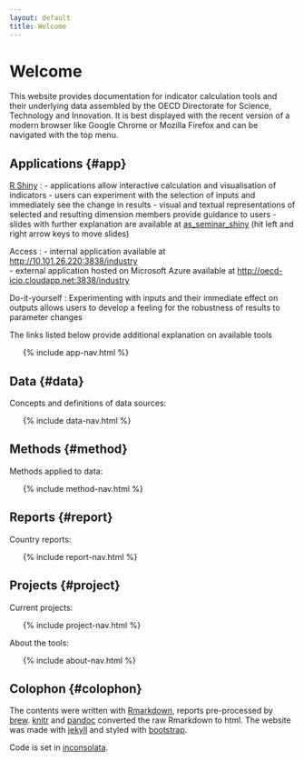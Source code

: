 ```yaml
---
layout: default
title: Welcome
---
```


# Welcome

This website provides documentation for indicator calculation tools and their underlying data assembled by the OECD Directorate for Science, Technology and Innovation. It is best displayed with the recent version of a modern browser like Google Chrome or Mozilla Firefox and can be navigated with the top menu.

## Applications {#app}

[R Shiny](http://shiny.rstudio.com/)
:   - applications allow interactive calculation and visualisation of indicators
	- users can experiment with the selection of inputs and immediately see the change in results
	- visual and textual representations of selected and resulting dimension members provide guidance to users
	- slides with further explanation are available at [as_seminar_shiny](http://bowerth.github.io/as_seminar_shiny#3) (hit left and right arrow keys to move slides)

Access
:   - internal application available at http://10.101.26.220:3838/industry  
    - external application hosted on Microsoft Azure available at http://oecd-icio.cloudapp.net:3838/industry

Do-it-yourself
:   Experimenting with inputs and their immediate effect on outputs allows users to develop a feeling for the robustness of results to parameter changes

The links listed below provide additional explanation on available tools

<ul class="toc">
  {% include app-nav.html %}
</ul>

## Data {#data}

Concepts and definitions of data sources:

<ul class="toc">
  {% include data-nav.html %}
</ul>

## Methods {#method}

Methods applied to data:

<ul class="toc">
  {% include method-nav.html %}
</ul>

## Reports {#report}

Country reports:

<ul class="toc">
  {% include report-nav.html %}
</ul>

## Projects {#project}

Current projects:

<ul class="toc">
  {% include project-nav.html %}
</ul>

About the tools:

<ul class="toc">
  {% include about-nav.html %}
</ul>

## Colophon {#colophon}

The contents were written with [Rmarkdown](http://rmarkdown.rstudio.com/), reports pre-processed by [brew](http://www.rforge.net/doc/packages/brew/brew.html). [knitr](http://yihui.name/knitr/) and [pandoc](http://johnmacfarlane.net/pandoc/) converted the raw Rmarkdown to html. The website was made with [jekyll](http://jekyllrb.com/) and styled with [bootstrap](http://getbootstrap.com/).

Code is set in [inconsolata](http://levien.com/type/myfonts/inconsolata.html).
